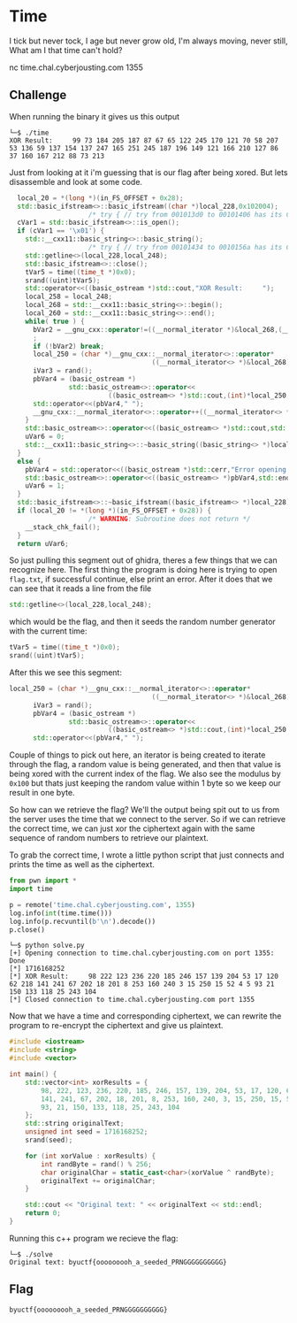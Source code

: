 # Time

I tick but never tock, I age but never grow old, I'm always moving, never still, What am I that time can't hold?

nc time.chal.cyberjousting.com 1355

## Challenge

When running the binary it gives us this output

```
└─$ ./time
XOR Result:     99 73 184 205 187 87 67 65 122 245 170 121 70 58 207 53 136 59 137 154 137 247 165 251 245 187 196 149 121 166 210 127 86 37 160 167 212 88 73 213
```

Just from looking at it i'm guessing that is our flag after being xored. But lets disassemble and look at some code.

```c++
  local_20 = *(long *)(in_FS_OFFSET + 0x28);
  std::basic_ifstream<>::basic_ifstream((char *)local_228,0x102004);
                    /* try { // try from 001013d0 to 00101406 has its CatchHandler @ 001015b9 */
  cVar1 = std::basic_ifstream<>::is_open();
  if (cVar1 == '\x01') {
    std::__cxx11::basic_string<>::basic_string();
                    /* try { // try from 00101434 to 0010156a has its CatchHandler @ 001015a1 */
    std::getline<>(local_228,local_248);
    std::basic_ifstream<>::close();
    tVar5 = time((time_t *)0x0);
    srand((uint)tVar5);
    std::operator<<((basic_ostream *)std::cout,"XOR Result:     ");
    local_258 = local_248;
    local_268 = std::__cxx11::basic_string<>::begin();
    local_260 = std::__cxx11::basic_string<>::end();
    while( true ) {
      bVar2 = __gnu_cxx::operator!=((__normal_iterator *)&local_268,(__normal_iterator *)&local_260)
      ;
      if (!bVar2) break;
      local_250 = (char *)__gnu_cxx::__normal_iterator<>::operator*
                                    ((__normal_iterator<> *)&local_268);
      iVar3 = rand();
      pbVar4 = (basic_ostream *)
               std::basic_ostream<>::operator<<
                         ((basic_ostream<> *)std::cout,(int)*local_250 ^ iVar3 % 0x100);
      std::operator<<(pbVar4," ");
      __gnu_cxx::__normal_iterator<>::operator++((__normal_iterator<> *)&local_268);
    }
    std::basic_ostream<>::operator<<((basic_ostream<> *)std::cout,std::endl<>);
    uVar6 = 0;
    std::__cxx11::basic_string<>::~basic_string((basic_string<> *)local_248);
  }
  else {
    pbVar4 = std::operator<<((basic_ostream *)std::cerr,"Error opening file \'flag.txt\'");
    std::basic_ostream<>::operator<<((basic_ostream<> *)pbVar4,std::endl<>);
    uVar6 = 1;
  }
  std::basic_ifstream<>::~basic_ifstream((basic_ifstream<> *)local_228);
  if (local_20 != *(long *)(in_FS_OFFSET + 0x28)) {
                    /* WARNING: Subroutine does not return */
    __stack_chk_fail();
  }
  return uVar6;
```

So just pulling this segment out of ghidra, theres a few things that we can recognize here. The first thing the program is doing here is trying to open `flag.txt`, if successful continue, else print an error. After it does that we can see that it reads a line from the file 
```c++ 
std::getline<>(local_228,local_248);
```
which would be the flag, and then it seeds the random number generator with the current time: 
```c++
tVar5 = time((time_t *)0x0);
srand((uint)tVar5);
```

After this we see this segment:
```c++
local_250 = (char *)__gnu_cxx::__normal_iterator<>::operator*
                                    ((__normal_iterator<> *)&local_268);
      iVar3 = rand();
      pbVar4 = (basic_ostream *)
               std::basic_ostream<>::operator<<
                         ((basic_ostream<> *)std::cout,(int)*local_250 ^ iVar3 % 0x100);
      std::operator<<(pbVar4," ");
```

Couple of things to pick out here, an iterator is being created to iterate through the flag, a random value is being generated, and then that value is being xored with the current index of the flag. We also see the modulus by `0x100` but thats just keeping the random value within 1 byte so we keep our result in one byte.

So how can we retrieve the flag? We'll the output being spit out to us from the server uses the time that we connect to the server. So if we can retrieve the correct time, we can just xor the ciphertext again with the same sequence of random numbers to retrieve our plaintext.

To grab the correct time, I wrote a little python script that just connects and prints the time as well as the ciphertext.
```python
from pwn import *
import time

p = remote('time.chal.cyberjousting.com', 1355)
log.info(int(time.time()))
log.info(p.recvuntil(b'\n').decode())
p.close()
```
```
└─$ python solve.py
[+] Opening connection to time.chal.cyberjousting.com on port 1355: Done
[*] 1716168252
[*] XOR Result:     98 222 123 236 220 185 246 157 139 204 53 17 120 62 218 141 241 67 202 18 201 8 253 160 240 3 15 250 15 52 4 5 93 21 150 133 118 25 243 104 
[*] Closed connection to time.chal.cyberjousting.com port 1355
```
Now that we have a time and corresponding ciphertext, we can rewrite the program to re-encrypt the ciphertext and give us plaintext.

```c++
#include <iostream>
#include <string>
#include <vector>

int main() {
    std::vector<int> xorResults = {
        98, 222, 123, 236, 220, 185, 246, 157, 139, 204, 53, 17, 120, 62, 218,
        141, 241, 67, 202, 18, 201, 8, 253, 160, 240, 3, 15, 250, 15, 52, 4, 5,
        93, 21, 150, 133, 118, 25, 243, 104
    };
    std::string originalText;
    unsigned int seed = 1716168252;  
    srand(seed);

    for (int xorValue : xorResults) {
        int randByte = rand() % 256; 
        char originalChar = static_cast<char>(xorValue ^ randByte); 
        originalText += originalChar;
    }

    std::cout << "Original text: " << originalText << std::endl;
    return 0;
}
```

Running this c++ program we recieve the flag:
```
└─$ ./solve               
Original text: byuctf{ooooooooh_a_seeded_PRNGGGGGGGGGG}
```

## Flag

`byuctf{ooooooooh_a_seeded_PRNGGGGGGGGGG}`